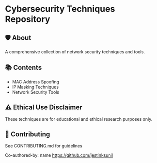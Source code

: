 # Cybersecurity Techniques Repository

## 🛡️ About
A comprehensive collection of network security techniques and tools.

## 📚 Contents
- MAC Address Spoofing
- IP Masking Techniques
- Network Security Tools

## ⚠️ Ethical Use Disclaimer
These techniques are for educational and ethical research purposes only.

## 🤝 Contributing
See CONTRIBUTING.md for guidelines

Co-authored-by: name <https://github.com/jestinksunil>
